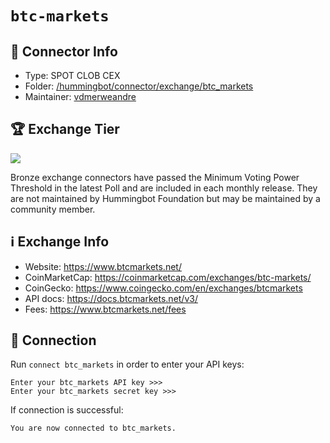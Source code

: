 # `btc-markets`

## 📁 Connector Info

* Type: SPOT CLOB CEX
* Folder: [/hummingbot/connector/exchange/btc_markets](https://github.com/hummingbot/hummingbot/tree/master/hummingbot/connector/exchange/btc_markets)
* Maintainer: [vdmerweandre](https://github.com/vdmerweandre)

## 🏆 Exchange Tier

![](https://img.shields.io/static/v1?label=Hummingbot&message=BRONZE&color=green)

Bronze exchange connectors have passed the Minimum Voting Power Threshold in the latest Poll and are included in each monthly release. They are not maintained by Hummingbot Foundation but may be maintained by a community member.

## ℹ️ Exchange Info

* Website: <https://www.btcmarkets.net/>
* CoinMarketCap: <https://coinmarketcap.com/exchanges/btc-markets/>
* CoinGecko: <https://www.coingecko.com/en/exchanges/btcmarkets>
* API docs: <https://docs.btcmarkets.net/v3/>
* Fees: <https://www.btcmarkets.net/fees>

## 🔑 Connection

Run `connect btc_markets` in order to enter your API keys:

```
Enter your btc_markets API key >>>
Enter your btc_markets secret key >>>
```

If connection is successful:

```
You are now connected to btc_markets.
```
